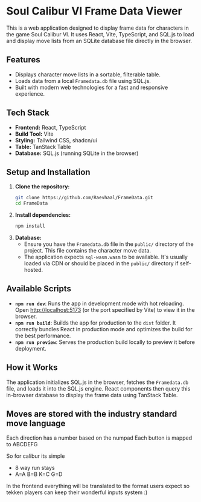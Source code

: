 # Soul Calibur VI Frame Data Viewer

This is a web application designed to display frame data for characters in the game Soul Calibur VI. It uses React, Vite, TypeScript, and SQL.js to load and display move lists from an SQLite database file directly in the browser.

## Features

*   Displays character move lists in a sortable, filterable table.
*   Loads data from a local `Framedata.db` file using SQL.js.
*   Built with modern web technologies for a fast and responsive experience.

## Tech Stack

*   **Frontend:** React, TypeScript
*   **Build Tool:** Vite
*   **Styling:** Tailwind CSS, shadcn/ui
*   **Table:** TanStack Table
*   **Database:** SQL.js (running SQLite in the browser)

## Setup and Installation

1.  **Clone the repository:**
    ```bash
    git clone https://github.com/Raevhaal/FrameData.git
    cd FrameData
    ```
2.  **Install dependencies:**
    ```bash
    npm install
    ```
3.  **Database:**
    *   Ensure you have the `Framedata.db` file in the `public/` directory of the project. This file contains the character move data.
    *   The application expects `sql-wasm.wasm` to be available. It's usually loaded via CDN or should be placed in the `public/` directory if self-hosted.

## Available Scripts

*   **`npm run dev`**: Runs the app in development mode with hot reloading. Open [http://localhost:5173](http://localhost:5173) (or the port specified by Vite) to view it in the browser.
*   **`npm run build`**: Builds the app for production to the `dist` folder. It correctly bundles React in production mode and optimizes the build for the best performance.
*   **`npm run preview`**: Serves the production build locally to preview it before deployment.

## How it Works

The application initializes SQL.js in the browser, fetches the `Framedata.db` file, and loads it into the SQL.js engine. React components then query this in-browser database to display the frame data using TanStack Table. 


## Moves are stored with the industry standard move language 
Each direction has a number based on the numpad
Each button is mapped to 
ABCDEFG

So for calibur its simple 
* 8 way run stays
* A=A B=B K=C G=D

In the frontend everything will be translated to the format users expect
so tekken players can keep their wonderful inputs system :)